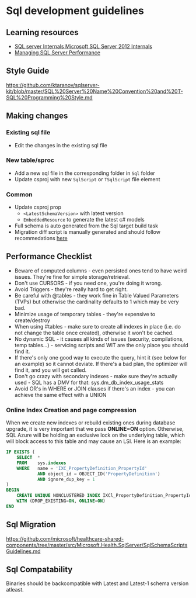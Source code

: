 # Sql development guidelines

## Learning resources

- [SQL server Internals	Microsoft SQL Server 2012 Internals](https://learning.oreilly.com/library/view/microsoft-sql-server/9780735670174/)
- [Managing SQL Server Performance](https://app.pluralsight.com/library/courses/managing-sql-server-database-performance/table-of-contents)

## Style Guide

https://github.com/ktaranov/sqlserver-kit/blob/master/SQL%20Server%20Name%20Convention%20and%20T-SQL%20Programming%20Style.md

## Making changes

### Existing sql file
- Edit the changes in the existing sql file

### New table/sproc
- Add a new sql file in the corresponding folder in `Sql` folder
- Update csproj with new `SqlScript` or `TSqlScript` file element

### Common
- Update csproj prop
    -  `<LatestSchemaVersion>` with latest version
    -  `EmbeddedResource` to generate the latest c# models 
- Full schema is auto generated from the Sql target build task
- Migration diff script is manually generated and should follow recommedations [here](https://github.com/microsoft/healthcare-shared-components/tree/master/src/Microsoft.Health.SqlServer/SqlSchemaScriptsGuidelines.md)

## Performance Checklist

  - Beware of computed columns - even persisted ones tend to have weird issues. They're fine for simple storage/retrieval.
  - Don't use CURSORS - if you need one, you're doing it wrong.
  - Avoid Triggers - they're really hard to get right.
  - Be careful with @tables - they work fine in Table Valued Parameters (TVPs) but otherwise the cardinality defaults to 1 which may be very bad.
  - Minimize usage of temporary tables - they're expensive to create/destroy
  - When using \#tables - make sure to create all indexes in place (i.e. do not change the table once created), otherwise it won't be cached.
  - No dynamic SQL - it causes all kinds of issues (security, compilations, temp tables...) - servicing scripts and WIT are the only place you should find it.
  - If there's only one good way to execute the query, hint it (see below for an example) so it cannot deviate. If there's a bad plan, the optimizer will find it, and you will get called.
  - Don't go crazy with secondary indexes - make sure they're actually used - SQL has a DMV for that: sys.dm\_db\_index\_usage\_stats
  - Avoid OR's in WHERE or JOIN clauses if there's an index - you can achieve the same effect with a UNION

### Online Index Creation and page compression 

When we create new indexes or rebuild existing ones during database upgrade, it is very important that we pass **ONLINE=ON** option. Otherwise, SQL Azure will be holding an exclusive lock on the underlying table, which will block access to this table and may cause an LSI.
Here is an example:

``` sql
IF EXISTS (
    SELECT  *
    FROM    sys.indexes
    WHERE   name = 'IXC_PropertyDefinition_PropertyId'
            AND object_id = OBJECT_ID('PropertyDefinition')
            AND ignore_dup_key = 1
)
BEGIN
    CREATE UNIQUE NONCLUSTERED INDEX IXCl_PropertyDefinition_PropertyId ON PropertyDefinition (PartitionId, PropertyId ASC) INCLUDE (TypeId)
    WITH (DROP_EXISTING=ON, ONLINE=ON)
END
```
## Sql Migration 

https://github.com/microsoft/healthcare-shared-components/tree/master/src/Microsoft.Health.SqlServer/SqlSchemaScriptsGuidelines.md

## Sql Compatability

Binaries should be backcompatible with Latest and Latest-1 schema version atleast. 

